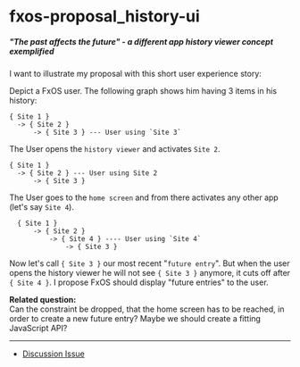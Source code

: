 # fxos-proposal_history-ui
##### "The past affects the future" - a different app history viewer concept exemplified

I want to illustrate my proposal with this short user experience story:

Depict a FxOS user. The following graph shows him having 3 items in his history:

```
{ Site 1 }
  -> { Site 2 }
      -> { Site 3 } --- User using `Site 3`
```

The User opens the `history viewer` and activates `Site 2`.

```
{ Site 1 }
  -> { Site 2 } --- User using Site 2
      -> { Site 3 }
```

The User goes to the `home screen` and from there activates any other app (let's say `Site 4`).

```
  { Site 1 }
      -> { Site 2 }
          -> { Site 4 } ---- User using `Site 4`
              -> { Site 3 }
```

Now let's call `{ Site 3 }` our most recent "`future entry`". But when the user opens the history viewer he will not see `{ Site 3 }` anymore, it cuts off after `{ Site 4 }`. I propose FxOS should display "future entries" to the user.

**Related question:**  
Can the constraint be dropped, that the home screen has to be reached, in order to create a new
future entry? Maybe we should create a fitting JavaScript API?

***

* [Discussion Issue](https://github.com/pguth/fxos-proposal_history-ui/issues/1)
